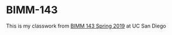 # BIMM-143

This is my classwork from [BIMM 143 Spring 2019](https://bioboot.github.io/bimm143_S19/) at UC San Diego

